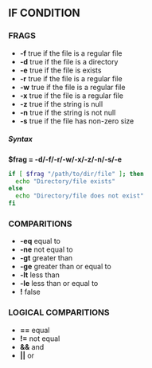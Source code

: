 ## IF CONDITION

### FRAGS 
* **-f**  true if the file is a regular file 
* **-d**  true if the file is a directory 
* **-e**  true if the file is exists 
* **-r**  true if the file is a regular file 
* **-w**  true if the file is a regular file 
* **-x**  true if the file is a regular file 
* **-z**  true if the string is null
* **-n**  true if the string is not null
* **-s**  true if the file has non-zero size

##### Syntax
**$frag = -d/-f/-r/-w/-x/-z/-n/-s/-e**
```sh
if [ $frag "/path/to/dir/file" ]; then
  echo "Directory/file exists"
else
  echo "Directory/file does not exist"
fi
```

### COMPARITIONS
* **-eq**   equal to  
* **-ne**   not equal to  
* **-gt**   greater than    
* **-ge**   greater than or equal to 
* **-lt**   less than 
* **-le**   less than or equal to  
* **!**     false  

### LOGICAL COMPARITIONS
* **==**  equal
* **!=**  not equal
* **&&**  and
* **||**  or